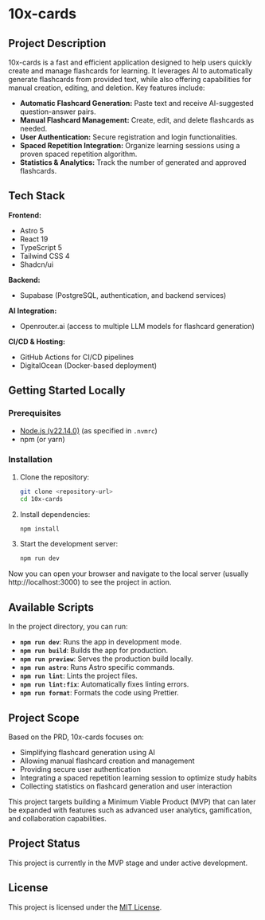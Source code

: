 # 10x-cards

## Project Description

10x-cards is a fast and efficient application designed to help users quickly create and manage flashcards for learning. It leverages AI to automatically generate flashcards from provided text, while also offering capabilities for manual creation, editing, and deletion. Key features include:

- **Automatic Flashcard Generation:** Paste text and receive AI-suggested question-answer pairs.
- **Manual Flashcard Management:** Create, edit, and delete flashcards as needed.
- **User Authentication:** Secure registration and login functionalities.
- **Spaced Repetition Integration:** Organize learning sessions using a proven spaced repetition algorithm.
- **Statistics & Analytics:** Track the number of generated and approved flashcards.

## Tech Stack

**Frontend:**
- Astro 5
- React 19
- TypeScript 5
- Tailwind CSS 4
- Shadcn/ui

**Backend:**
- Supabase (PostgreSQL, authentication, and backend services)

**AI Integration:**
- Openrouter.ai (access to multiple LLM models for flashcard generation)

**CI/CD & Hosting:**
- GitHub Actions for CI/CD pipelines
- DigitalOcean (Docker-based deployment)

## Getting Started Locally

### Prerequisites

- [Node.js (v22.14.0)](https://nodejs.org/) (as specified in `.nvmrc`)
- npm (or yarn)

### Installation

1. Clone the repository:

   ```bash
   git clone <repository-url>
   cd 10x-cards
   ```

2. Install dependencies:

   ```bash
   npm install
   ```

3. Start the development server:

   ```bash
   npm run dev
   ```

Now you can open your browser and navigate to the local server (usually http://localhost:3000) to see the project in action.

## Available Scripts

In the project directory, you can run:

- **`npm run dev`**: Runs the app in development mode.
- **`npm run build`**: Builds the app for production.
- **`npm run preview`**: Serves the production build locally.
- **`npm run astro`**: Runs Astro specific commands.
- **`npm run lint`**: Lints the project files.
- **`npm run lint:fix`**: Automatically fixes linting errors.
- **`npm run format`**: Formats the code using Prettier.

## Project Scope

Based on the PRD, 10x-cards focuses on:

- Simplifying flashcard generation using AI
- Allowing manual flashcard creation and management
- Providing secure user authentication
- Integrating a spaced repetition learning session to optimize study habits
- Collecting statistics on flashcard generation and user interaction

This project targets building a Minimum Viable Product (MVP) that can later be expanded with features such as advanced user analytics, gamification, and collaboration capabilities.

## Project Status

This project is currently in the MVP stage and under active development.

## License

This project is licensed under the [MIT License](LICENSE).

